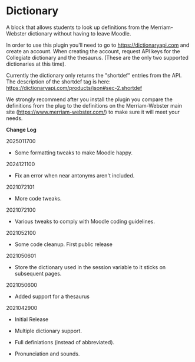 # Dictionary

A block that allows students to look up definitions from the Merriam-Webster
dictionary without having to leave Moodle.

In order to use this plugin you'll need to go to https://dictionaryapi.com and
create an account. When creating the account, request API keys for the 
Collegiate dictionary and the thesaurus. (These are the only two supported
dictionaries at this time).

Currently the dictionary only returns the "shortdef" entries from the API.
The description of the shortdef tag is here: https://dictionaryapi.com/products/json#sec-2.shortdef

We strongly recommend after you install the plugin you compare the definitions
from the plug to the definitions on the Merriam-Webster main site (https://www.merriam-webster.com/)
to make sure it will meet your needs.

**Change Log**

2025011700
- Some formatting tweaks to make Moodle happy.

2024121100
- Fix an error when near antonyms aren't included.

2021072101
- More code tweaks.

2021072100
- Various tweaks to comply with Moodle coding guidelines.

2021052100
- Some code cleanup. First public release

2021050601
- Store the dictionary used in the session variable to it sticks on subsequent pages.

2021050600
- Added support for a thesaurus

2021042900
- Initial Release

- Multiple dictionary support.
- Full definiations (instead of abbreviated).
- Pronunciation and sounds.
